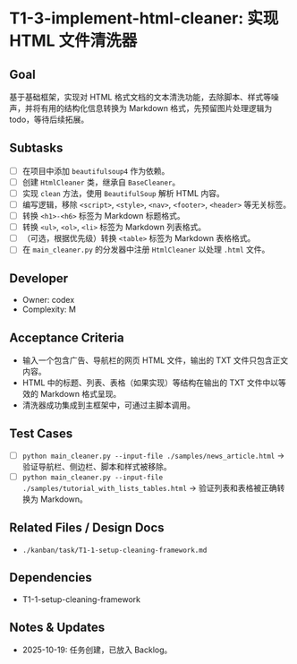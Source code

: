 # T1-3-implement-html-cleaner: 实现 HTML 文件清洗器

## Goal
基于基础框架，实现对 HTML 格式文档的文本清洗功能，去除脚本、样式等噪声，并将有用的结构化信息转换为 Markdown 格式，先预留图片处理逻辑为todo，等待后续拓展。

## Subtasks
- [ ] 在项目中添加 `beautifulsoup4` 作为依赖。
- [ ] 创建 `HtmlCleaner` 类，继承自 `BaseCleaner`。
- [ ] 实现 `clean` 方法，使用 `BeautifulSoup` 解析 HTML 内容。
- [ ] 编写逻辑，移除 `<script>`, `<style>`, `<nav>`, `<footer>`, `<header>` 等无关标签。
- [ ] 转换 `<h1>-<h6>` 标签为 Markdown 标题格式。
- [ ] 转换 `<ul>`, `<ol>`, `<li>` 标签为 Markdown 列表格式。
- [ ] （可选，根据优先级）转换 `<table>` 标签为 Markdown 表格格式。
- [ ] 在 `main_cleaner.py` 的分发器中注册 `HtmlCleaner` 以处理 `.html` 文件。

## Developer
- Owner: codex
- Complexity: M

## Acceptance Criteria
- 输入一个包含广告、导航栏的网页 HTML 文件，输出的 TXT 文件只包含正文内容。
- HTML 中的标题、列表、表格（如果实现）等结构在输出的 TXT 文件中以等效的 Markdown 格式呈现。
- 清洗器成功集成到主框架中，可通过主脚本调用。

## Test Cases
- [ ] `python main_cleaner.py --input-file ./samples/news_article.html` -> 验证导航栏、侧边栏、脚本和样式被移除。
- [ ] `python main_cleaner.py --input-file ./samples/tutorial_with_lists_tables.html` -> 验证列表和表格被正确转换为 Markdown。

## Related Files / Design Docs
- `./kanban/task/T1-1-setup-cleaning-framework.md`

## Dependencies
- T1-1-setup-cleaning-framework

## Notes & Updates
- 2025-10-19: 任务创建，已放入 Backlog。